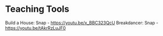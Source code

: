 # Teaching Tools

Build a House: Snap - https://youtu.be/x_BBC323QcU 
Breakdancer: Snap - https://youtu.be/tAkrRzLuJF0 

